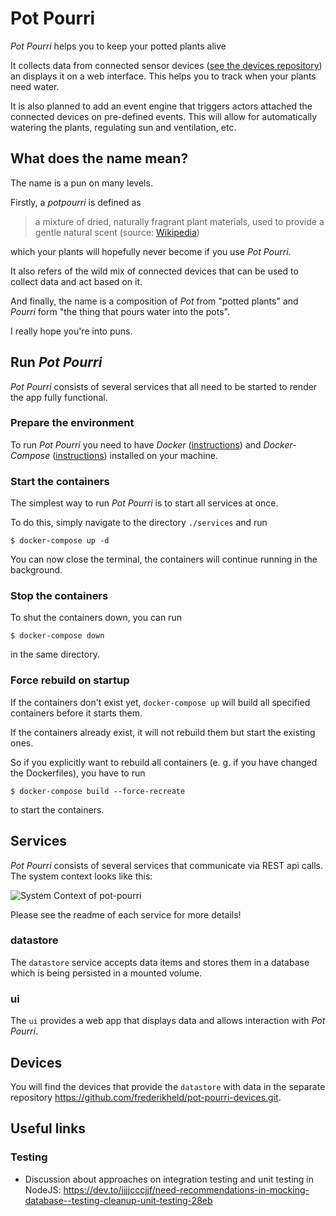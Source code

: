 # Pot Pourri

_Pot Pourri_ helps you to keep your potted plants alive

It collects data from connected sensor devices ([see the devices repository](https://github.com/frederikheld/pot-pourri-devices)) an displays it on a web interface. This helps you to track when your plants need water.

It is also planned to add an event engine that triggers actors attached the connected devices on pre-defined events. This will allow for automatically watering the plants, regulating sun and ventilation, etc.

## What does the name mean?

The name is a pun on many levels.

Firstly, a _potpourri_ is defined as 

> a mixture of dried, naturally fragrant plant materials, used to provide a gentle natural scent (source: [Wikipedia](https://en.wikipedia.org/wiki/Potpourri))

which your plants will hopefully never become if you use _Pot Pourri_.

It also refers of the wild mix of connected devices that can be used to collect data and act based on it.

And finally, the name is a composition of _Pot_ from "potted plants" and _Pourri_ form "the thing that pours water into the pots".

I really hope you're into puns.

## Run _Pot Pourri_

_Pot Pourri_ consists of several services that all need to be started to render the app fully functional.

### Prepare the environment

To run _Pot Pourri_ you need to have _Docker_ ([instructions](https://docs.docker.com/install/)) and _Docker-Compose_ ([instructions](https://docs.docker.com/compose/install/)) installed on your machine.

### Start the containers

The simplest way to run _Pot Pourri_ is to start all services at once.

To do this, simply navigate to the directory `./services` and run 

```$ docker-compose up -d```

You can now close the terminal, the containers will continue running in the background.

### Stop the containers

To shut the containers down, you can run

```$ docker-compose down```

in the same directory.

### Force rebuild on startup

If the containers don't exist yet, `docker-compose up` will build all specified containers before it starts them.

If the containers already exist, it will not rebuild them but start the existing ones.

So if you explicitly want to rebuild all containers (e. g. if you have changed the Dockerfiles), you have to run

```$ docker-compose build --force-recreate```

to start the containers.

## Services

_Pot Pourri_ consists of several services that communicate via REST api calls. The system context looks like this:

![System Context of pot-pourri](http://www.plantuml.com/plantuml/proxy?src=https://raw.github.com/frederikheld/pot-pourri/master/docs/system_context.plantuml&cache=no)

Please see the readme of each service for more details!

### datastore

The `datastore` service accepts data items and stores them in a database which is being persisted in a mounted volume.

### ui

The `ui` provides a web app that displays data and allows interaction with _Pot Pourri_.

## Devices

You will find the devices that provide the `datastore` with data in the separate repository https://github.com/frederikheld/pot-pourri-devices.git.

## Useful links

### Testing

- Discussion about approaches on integration testing and unit testing in NodeJS: https://dev.to/jjjjcccjjf/need-recommendations-in-mocking-database--testing-cleanup-unit-testing-28eb
